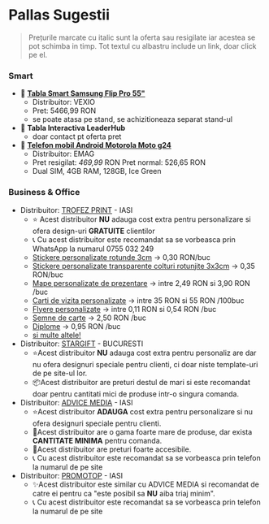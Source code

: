 # Pallas Sugestii
> Prețurile marcate cu italic sunt la oferta sau resigilate iar acestea se pot schimba in timp.
> Tot textul cu albastru include un link, doar click pe el.
### Smart
 - 💼 **[Tabla Smart Samsung Flip Pro 55"](https://www.vexio.ro/ecrane-interactive/samsung/2131283-flip-pro-wmb-lh55wmbwbgc-55-60hz-8ms-hdmi-dp-usb/)** 
	 - Distribuitor: VEXIO
	 - Pret: 5466,99 RON
	 - se poate atasa pe stand, se achizitioneaza separat stand-ul
 - 💼 **Tabla Interactiva LeaderHub**
	 - doar contact pt oferta pret
- 📱 **[Telefon mobil Android Motorola Moto g24](https://www.emag.ro/telefon-mobil-motorola-moto-g24-dual-sim-4gb-ram-128gb-ice-green-pb180005pl/pd/D0RS8NYBM/)**
	- Distribuitor: EMAG
	- Pret resigilat: *469,99* RON
Pret normal: 526,65 RON
	 - Dual SIM, 4GB RAM, 128GB, Ice Green
### Business & Office
- Distribuitor: [TROFEZ PRINT](https://trofez-print.ro) - IASI
	- ⭐ Acest distribuitor **NU** adauga cost extra pentru personalizare si ofera design-uri **GRATUITE** clientilor
	- 📞 Cu acest distribuitor este recomandat sa se vorbeasca prin WhatsApp la numarul 0755 032 249
	- [Stickere personalizate rotunde 3cm](https://trofez-print.ro/produs/sticker-rotund-3-cm-diametru/) -> 0,30 RON/buc
	- [Stickere personalizate transparente colturi rotunjite 3x3cm](https://trofez-print.ro/produs/sticker-transparent-3x3-cm-cu-colturi-rotunjite/) -> 0,35 RON/buc
	- [Mape personalizate de prezentare](https://trofez-print.ro/categorie-produs/print-digital/mape-de-prezentare/) -> intre 2,49 RON si 3,90 RON /buc
	- [Carti de vizita personalizate](https://trofez-print.ro/categorie-produs/print-digital/carti-de-vizita/) -> intre 35 RON si 55 RON /100buc
	- [Flyere personalizate](https://trofez-print.ro/categorie-produs/print-digital/flyere-personalizate/) -> intre 0,11 RON si 0,54 RON /buc
	- [Semne de carte](https://trofez-print.ro/categorie-produs/print-digital/semne-de-carte/) -> 2,50 RON /buc
	- [Diplome](https://trofez-print.ro/categorie-produs/print-digital/diplome-personalizate/) -> 0,95 RON /buc
	- [si multe altele!](https://trofez-print.ro/magazin/) 
- Distribuitor: [STARGIFT](https://www.stargift.ro) - BUCURESTI
	- ⭐Acest distribuitor **NU** adauga cost extra pentru personaliz are dar nu ofera designuri speciale pentru clienti, ci doar niste template-uri de pe site-ul lor.
	- 📦Acest distribuitor are preturi destul de mari si este recomandat doar pentru cantitati mici de produse intr-o singura comanda.
- Distribuitor: [ADVICE MEDIA](https://www.advicemedia.ro) - IASI
	- ⭐Acest distribuitor **ADAUGA** cost extra pentru personalizare si nu ofera designuri speciale pentru clienti.
	- 🧱Acest distribuitor are o gama foarte mare de produse, dar exista **CANTITATE MINIMA** pentru comanda.
	- 💸Acest distribuitor are preturi foarte accesibile.
	-  📞 Cu acest distribuitor este recomandat sa se vorbeasca prin telefon la numarul de pe site
- Distribuitor: [PROMOTOP](https://promotop.eu) - IASI
	- ✨Acest distribuitor este similar cu ADVICE MEDIA si recomandat de catre ei pentru ca "este posibil sa **NU** aiba triaj minim".
	-  📞 Cu acest distribuitor este recomandat sa se vorbeasca prin telefon la numarul de pe site
